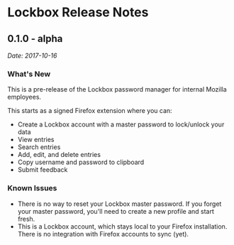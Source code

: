 # Lockbox Release Notes

## 0.1.0 - alpha

_Date: 2017-10-16_

### What's New

This is a pre-release of the Lockbox password manager for internal Mozilla employees.

This starts as a signed Firefox extension where you can:

* Create a Lockbox account with a master password to lock/unlock your data
* View entries
* Search entries
* Add, edit, and delete entries
* Copy username and password to clipboard
* Submit feedback

### Known Issues

* There is no way to reset your Lockbox master password. If you forget your master password, you'll need to create a new profile and start fresh.
* This is a Lockbox account, which stays local to your Firefox installation. There is no integration with Firefox accounts to sync (yet).

